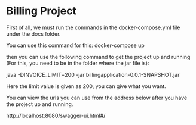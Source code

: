 # Billing Project 

First of all, we must run the commands in the docker-compose.yml file under the docs folder.

You can use this command for this:  docker-compose up

then you can use the following command to get the project up and running (For this, you need to be in the folder where the jar file is):

java -DINVOICE_LIMIT=200 -jar billingapplication-0.0.1-SNAPSHOT.jar

Here the limit value is given as 200, you can give what you want.

You can view the urls you can use from the address below after you have the project up and running.

http://localhost:8080/swagger-ui.html#/
